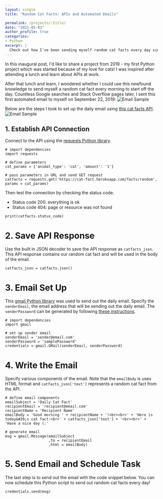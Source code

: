 ```yaml
---
layout: single
title: "Random Cat Facts: APIs and Automated Emails"

permalink: /projects/:title/
date: "2021-05-03"
author_profile: true
categories:
- Python
excerpt: |
  Check out how I've been sending myself random cat facts every day since learning about APIs in 2019 🐱
---
```


In this inaugural post, I'd like to share a project from 2019 - my first Python project which was started because of my love for cats! I was inspired after attending a lunch and learn about APIs at work.

After that lunch and learn, I wondered whether I could use this newfound knowledge to send myself a random cat fact every morning to start off the day. Countless Google searches and Stack Overflow pages later, I sent this first automated email to myself on September 22, 2019:
![Email Sample](..\..\assets\images\2021-05-03-cat-facts-api\cat-facts-email.png)

Below are the steps I took to set up the daily email using [this cat facts API](https://github.com/alexwohlbruck/cat-facts).
![Email Sample](..\..\assets\images\2021-05-03-cat-facts-api\cat-facts-website.png)
 
## 1. Establish API Connection
Connect to the API using the [requests Python library](https://pypi.org/project/requests/).
```
# import dependencies
import requests

# define parameters
cat_params = {'animal_type': 'cat', 'amount': '1'}

# pass parameters in URL and send GET request
catfacts = requests.get('https://cat-fact.herokuapp.com/facts/random', params = cat_params)
```

Then test the connection by checking the status code.
* Status code 200: everything is ok
* Status code  404: page or resource was not found

```
print(catfacts.status_code)
```

# 2. Save API Response
Use the built in JSON decoder to save the API response as `catfacts_json`. This API response contains our random cat fact and will be used in the body of the email.
```
catfacts_json = catfacts.json()
```

# 3. Email Set Up
This [gmail Python library](https://pypi.org/project/gmail/) was used to send out the daily email. Specify the `senderEmail`, the email address that will be sending out the daily email. The `senderPassword` can be generated by following [these instructions](https://support.google.com/accounts/answer/185833?p=InvalidSecondFactor&visit_id=637557021710767224-2189905856&rd=1).
```
# import dependencies
import gmail

# set up sender email
senderEmail = 'sender@email.com'
senderPassword = 'samplePassword'
credentials = gmail.GMail(senderEmail, senderPassword)
```

# 4. Write the Email
Specify various components of the email. Note that the `emailBody` is uses HTML format and `catfacts_json['text']` represents a random cat fact from the API.
```
# define email components
emailSubject = 'Daily Cat Fact'
recipientEmail = 'recipient@email.com'
recipientName = 'Recipient Name'
emailBody = 'Good morning ' + recipientName + '!<br><br>' + 'Here is today&#39;s cat fact:<br>' + catfacts_json['text'] + '<br><br>' + 'Have a nice day (:'

# generate email
msg = gmail.Message(emailSubject
                    ,to = recipientEmail
                    ,html = emailBody)
```

# 5. Send Email and Schedule Task
The last step is to send out the email with the code snippet below. You can now schedule this Python script to send out random cat facts every day!
```
credentials.send(msg)
```